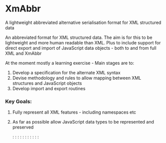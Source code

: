 # **XmAbbr**
A lightweight abbreviated alternative serialisation format for XML structured data

An abbreviated format for XML structured data. The aim is for this to be lightweight and more human readable than XML. Plus to include support for direct export and import of JavaScript data objects - both to and from full XML and XmAbbr

At the moment mostly a learning exercise - Main stages are to:

1. Develop a  specification for the alternate XML syntax
2. Devise methodology and rules to allow mapping between XML structures and JavaScript objects
3. Develop import and export routines 

### Key Goals:

1.  Fully represent all XML features - including namespaces etc
2.  As far as possible allow JavaScript data types to be represented and preserved

	: 	: 	: 	: 	: 	: 	: 	: 	: 	: 	:
